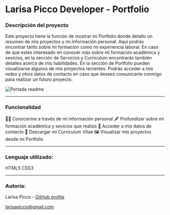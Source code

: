 # Larisa Picco Developer - Portfolio

<h3>Descripción del proyecto</h3>

Este proyecto tiene la función de mostrar mi Portfolio donde detallo un resumen de mis proyectos y mi información personal.
Aqui podrás encontrar tanto sobre mi formación como mi experiencia laboral. En caso de que estés interesado en conocer
más sobre mi formación académica y sevicios, en la sección de Servicios y Curriculum encontrarás también detalles acerca de mis habilidades.
En la sección de Portfolio pueden visualizarse algunos de mis proyectos recientes.
Podrás acceder a mis redes y otros datos de contacto en caso que desees comunicarte conmigo para realizar un futuro proyecto.


![Portada readme](https://user-images.githubusercontent.com/120819110/208641386-2702adbe-2fcc-410f-85a4-f6aaf7db9cbd.png)


<hr>
<h3>Funcionalidad</h3>

🙋🏻 Conocerme a través de mi información personal
🖋️ Profundizar sobre mi formación académica y sevicios que realizo
📧 Acceder a mis datos de contacto
📑 Descargar mi Curriculum Vitae
🖼️ Visualizar mis proyectos desde mi Portfolio

<hr>
<h3>Lenguaje utilizado:</h3>
HTML5
CSS3

<hr>
<h3>Autoría:</h3>

Larisa Picco - <a href="https://github.com/LarisaPicco">GitHub profile</a>

larisapicco@gmail.com
